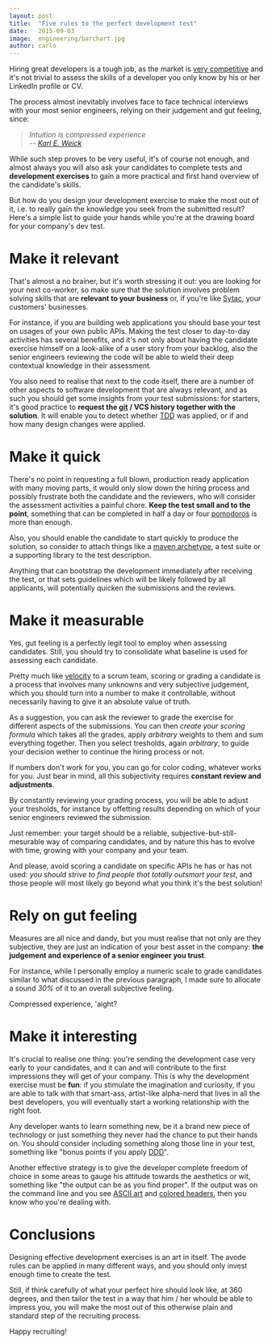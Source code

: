 ```yaml
---
layout: post
title:  "Five rules to the perfect development test"
date:   2015-09-03
image:  engineering/barchart.jpg
author: carlo
---
```


<span class="dropcap">H</span>iring great developers is a tough job, as the market is [very competitive][0] and it's not trivial to assess the skills of a developer you only know by his or her LinkedIn profile or CV.

The process almost inevitably involves face to face technical interviews with your most senior engineers, relying on their judgement and gut feeling, since:

> *Intuition is compressed experience*<br />
>            *-- [Karl E. Weick][1]*

While such step proves to be very useful, it's of course not enough, and almost always you will also ask your candidates to complete tests and **development exercises** to gain a more practical and first hand overview of the candidate's skills.

But how do you design your development exercise to make the most out of it, i.e. to really gain the knowledge you seek from the submitted result? Here's a simple list to guide your hands while you're at the drawing board for your company's dev test.

Make it relevant
================

That's almost a no brainer, but it's worth stressing it out: you are looking for your next co-worker, so make sure that the solution involves problem solving skills that are **relevant to your business** or, if you're like [Sytac][-1], your customers' businesses.

For instance, if you are building web applications you should base your test on usages of your own public APIs. Making the test closer to day-to-day activities has several benefits, and it's not only about having the candidate exercise himself on a look-alike of a user story from your backlog, also the senior engineers reviewing the code will be able to wield their deep contextual knowledge in their assessment.

You also need to realise that next to the code itself, there are a number of other aspects to software development that are always relevant, and as such you should get some insights from your test submissions: for starters, it's good practice to **request the [git][2] / VCS history together with the solution**. It will enable you to detect whether [TDD][3] was applied, or if and how many design changes were applied.

Make it quick
=============

There's no point in requesting a full blown, production ready application with many moving parts, it would only slow down the hiring process and possibly frustrate both the candidate and the reviewers, who will consider the assessment activities a painful chore. **Keep the test small and to the point**, something that can be completed in half a day or four [pomodoros][4] is more than enough.

Also, you should enable the candidate to start quickly to produce the solution, so consider to attach things like a [maven archetype][5], a test suite or a supporting library to the test description.

Anything that can bootstrap the development immediately after receiving the test, or that sets guidelines which will be likely followed by all applicants, will potentially quicken the submissions and the reviews.

Make it measurable
==================

Yes, gut feeling is a perfectly legit tool to employ when assessing candidates. Still, you should try to consolidate what baseline is used for assessing each candidate.

Pretty much like [velocity][6] to a scrum team, scoring or grading a candidate is a process that involves many unknowns and very subjective judgement, which you should turn into a number to make it controllable, without necessarily having to give it an absolute value of truth.

As a suggestion, you can ask the reviewer to grade the exercise for different aspects of the submissions. You can then *create your scoring formula* which takes all the grades, apply *arbitrary* weights to them and sum everything together. Then you select tresholds, again *arbitrary*, to guide your decision wether to continue the hiring process or not.

If numbers don't work for you, you can go for color coding, whatever works for you. Just bear in mind, all this subjectivity requires **constant review and adjustments**.

By constantly reviewing your grading process, you will be able to adjust your tresholds, for instance by offetting results depending on which of your senior engineers reviewed the submission.

Just remember: your target should be a reliable, subjective-but-still-mesurable way of comparing candidates, and by nature this has to evolve with time, growing with your company and your team.

And please, avoid scoring a candidate on specific APIs he has or has not used: *you should strive to find people that totally outsmart your test*, and those people will most likely go beyond what you think it's the best solution!

Rely on gut feeling
===================

Measures are all nice and dandy, but you must realise that not only are they subjective, they are just an indication of your best asset in the company: **the judgement and experience of a senior engineer you trust**.

For instance, while I personally employ a numeric scale to grade candidates similar to what discussed in the previous paragraph, I made sure to allocate a sound *30%* of it to an overall subjective feeling.

Compressed experience, 'aight?

Make it interesting
===================

It's crucial to realise one thing: you're sending the development case very early to your candidates, and it can and will contribute to the first impressions they will get of your company. This is why the development exercise must be **fun**: if you stimulate the imagination and curiosity, if you are able to talk with that smart-ass, artist-like alpha-nerd that lives in all the best developers, you will eventually start a working relationship with the right foot.

Any developer wants to learn something new, be it a brand new piece of technology or just something they never had the chance to put their hands on. You should consider including something along those line in your test, something like "bonus points if you apply [DDD][9]".

Another effective strategy is to give the developer complete freedom of choice in some areas to gauge his attitude towards the aesthetics or wit, something like "the output can be as you find proper". If the output was on the command line and you see [ASCII art][7] and [colored headers][8], then you know who you're dealing with.

Conclusions
===========

Designing effective development exercises is an art in itself. The avode rules can be applied in many different ways, and you should only invest enough time to create the test.

Still, if think carefully of what your perfect hire should look like, at 360 degrees, and then tailor the test in a way that him / her whould be able to impress you, you will make the most out of this otherwise plain and standard step of the recruiting process.

Happy recruiting!

<br />

[-1]: http://www.sytac.nl
[0]:  http://www.indeed.com/jobtrends/information-technology-industry
[1]:  http://www.amazon.com/Sensemaking-Organizations-Foundations-Organizational-Science/dp/080397177X
[2]:  https://git-scm.com/
[3]:  http://agiledata.org/essays/tdd.html
[4]:  http://pomodorotechnique.com/
[5]:  https://maven.apache.org/guides/introduction/introduction-to-archetypes.html
[6]:  http://guide.agilealliance.org/guide/velocity.html
[7]:  http://www.chris.com/ascii/index.php?art=transportation/airplanes
[8]:  http://www.tldp.org/HOWTO/Bash-Prompt-HOWTO/x329.html
[9]:  http://martinfowler.com/tags/domain%20driven%20design.html
